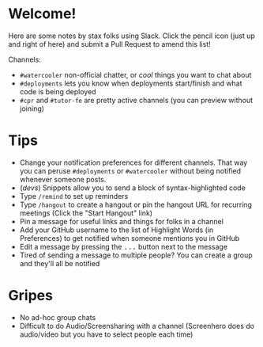 # Welcome!

Here are some notes by stax folks using Slack. Click the pencil icon (just up and right of here) and submit a Pull Request to amend this list!

Channels:

- `#watercooler` non-official chatter, or _cool_ things you want to chat about
- `#deployments` lets you know when deployments start/finish and what code is being deployed
- `#cpr` and `#tutor-fe` are pretty active channels (you can preview without joining)

# Tips

- Change your notification preferences for different channels. That way you can peruse `#deployments` or `#watercooler` without being notified whenever someone posts.
- (*devs*) Snippets allow you to send a block of syntax-highlighted code
- Type `/remind` to set up reminders
- Type `/hangout` to create a hangout or pin the hangout URL for recurring meetings (Click the "Start Hangout" link)
- Pin a message for useful links and things for folks in a channel
- Add your GitHub username to the list of Highlight Words (in Preferences) to get notified when someone mentions you in GitHub
- Edit a message by pressing the <kbd>...</kbd> button next to the message
- Tired of sending a message to multiple people? You can create a group and they'll all be notified


# Gripes

- No ad-hoc group chats
- Difficult to do Audio/Screensharing with a channel (Screenhero does do audio/video but you have to select people each time)
